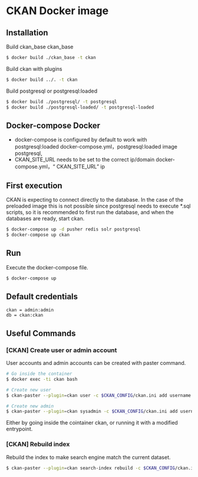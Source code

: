 # CKAN Docker image

## Installation 
Build ckan_base ckan_base
```sh
$ docker build ./ckan_base -t ckan
```
Build ckan with plugins
```sh
$ docker build ../. -t ckan
```
Build postgresql or postgresql:loaded 
```sh
$ docker build ./postgresql/ -t postgresql
$ docker build ./postgresql-loaded/ -t postgresql-loaded
```
## Docker-compose Docker
* docker-compose is configured by default to work with postgresql:loaded  docker-compose.yml，postgresql:loaded image postgresql,
* CKAN_SITE_URL needs to be set to the correct ip/domain docker-compose.yml，“ CKAN_SITE_URL” ip

## First execution
CKAN is expecting to connect directly to the database. In the case of the preloaded image this is not possible since postgresql needs to execute *.sql scripts, so it is recommended to first run the database, and when the databases are ready, start ckan.

```sh
$ docker-compose up -d pusher redis solr postgresql
$ docker-compose up ckan
```

## Run
Execute the docker-compose file.
```sh
$ docker-compose up
```

## Default credentials
```
ckan = admin:admin
db = ckan:ckan
```

## Useful Commands
### [CKAN] Create user or admin account 
User accounts and admin accounts can be created with paster command.

```sh
# Go inside the container
$ docker exec -ti ckan bash

# Create new user
$ ckan-paster --plugin=ckan user -c $CKAN_CONFIG/ckan.ini add username [ email=username@email.com password=password ]

# Create new admin
$ ckan-paster --plugin=ckan sysadmin -c $CKAN_CONFIG/ckan.ini add username [ email=username@email.com password=password ]
```
Either by going inside the cointainer ckan, or running it with a modified entrypoint.
### [CKAN] Rebuild index
Rebuild the index to make search engine match the current dataset.

```sh
$ ckan-paster --plugin=ckan search-index rebuild -c $CKAN_CONFIG/ckan.ini
```
